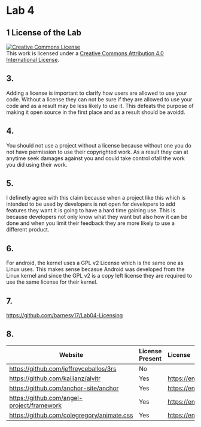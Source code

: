 # Lab 4


## 1 License of the Lab
<a rel="license" href="http://creativecommons.org/licenses/by/4.0/"><img alt="Creative Commons License" style="border-width:0" src="https://i.creativecommons.org/l/by/4.0/88x31.png" /></a><br />This work is licensed under a <a rel="license" href="http://creativecommons.org/licenses/by/4.0/">Creative Commons Attribution 4.0 International License</a>.


## 3. 

Adding a license is important to clarify how users are allowed to use your code.  Without a license they can not be sure if they are allowed to use your code and as a result may be less likely to use it.  This defeats the purpose of making it open source in the first place and as a result should be avoidd.

## 4.

You should not use a project without a license because without one you do not have permission to use their copyrighted work.  As a result they can at anytime seek damages against you and could take control ofall the work you did using their work.

## 5. 

I definetly agree with this claim because when a project like this which is intended to be used by developers is not open for developers to add features they want it is going to have a hard time gaining use.  This is because developers not only know what they want but also how it can be done and when you limit their feedback they are more likely to use a different product.

## 6.

For android, the kernel uses a GPL v2 License which is the same one as Linux uses.  This makes sense becasue Android was developed from the Linux kernel and since the GPL v2 is a copy left license they are required to use the same license for their kernel.  

## 7.

https://github.com/barnesv17/Lab04-Licensing

## 8.


Website | License Present | License
---------|:----------|:-------
https://github.com/jeffreyceballos/3rs | No | 
https://github.com/kaijianz/alvitr | Yes | https://en.wikipedia.org/wiki/MIT_License
https://github.com/anchor-site/anchor | Yes | https://en.wikipedia.org/wiki/MIT_License
https://github.com/angel-project/framework | Yes | https://en.wikipedia.org/wiki/MIT_License
https://github.com/colegregory/animate.css | Yes | https://en.wikipedia.org/wiki/MIT_License




